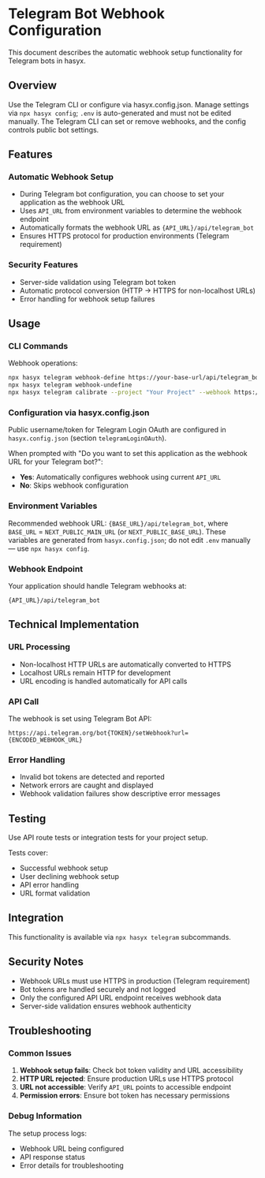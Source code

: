 # Telegram Bot Webhook Configuration

This document describes the automatic webhook setup functionality for Telegram bots in hasyx.

## Overview

Use the Telegram CLI or configure via hasyx.config.json. Manage settings via `npx hasyx config`; `.env` is auto-generated and must not be edited manually. The Telegram CLI can set or remove webhooks, and the config controls public bot settings.

## Features

### Automatic Webhook Setup
- During Telegram bot configuration, you can choose to set your application as the webhook URL
- Uses `API_URL` from environment variables to determine the webhook endpoint
- Automatically formats the webhook URL as `{API_URL}/api/telegram_bot`
- Ensures HTTPS protocol for production environments (Telegram requirement)

### Security Features
- Server-side validation using Telegram bot token
- Automatic protocol conversion (HTTP → HTTPS for non-localhost URLs)
- Error handling for webhook setup failures

## Usage

### CLI Commands

Webhook operations:
```bash
npx hasyx telegram webhook-define https://your-base-url/api/telegram_bot
npx hasyx telegram webhook-undefine
npx hasyx telegram calibrate --project "Your Project" --webhook https://your-base-url/api/telegram_bot
```

### Configuration via hasyx.config.json

Public username/token for Telegram Login OAuth are configured in `hasyx.config.json` (section `telegramLoginOAuth`).

When prompted with "Do you want to set this application as the webhook URL for your Telegram bot?":
- **Yes**: Automatically configures webhook using current `API_URL`
- **No**: Skips webhook configuration

### Environment Variables

Recommended webhook URL: `{BASE_URL}/api/telegram_bot`, where `BASE_URL` = `NEXT_PUBLIC_MAIN_URL` (or `NEXT_PUBLIC_BASE_URL`). These variables are generated from `hasyx.config.json`; do not edit `.env` manually — use `npx hasyx config`.

### Webhook Endpoint

Your application should handle Telegram webhooks at:
```
{API_URL}/api/telegram_bot
```

## Technical Implementation

### URL Processing
- Non-localhost HTTP URLs are automatically converted to HTTPS
- Localhost URLs remain HTTP for development
- URL encoding is handled automatically for API calls

### API Call
The webhook is set using Telegram Bot API:
```
https://api.telegram.org/bot{TOKEN}/setWebhook?url={ENCODED_WEBHOOK_URL}
```

### Error Handling
- Invalid bot tokens are detected and reported
- Network errors are caught and displayed
- Webhook validation failures show descriptive error messages

## Testing
Use API route tests or integration tests for your project setup.

Tests cover:
- Successful webhook setup
- User declining webhook setup
- API error handling
- URL format validation

## Integration

This functionality is available via `npx hasyx telegram` subcommands.

## Security Notes

- Webhook URLs must use HTTPS in production (Telegram requirement)
- Bot tokens are handled securely and not logged
- Only the configured API URL endpoint receives webhook data
- Server-side validation ensures webhook authenticity

## Troubleshooting

### Common Issues

1. **Webhook setup fails**: Check bot token validity and URL accessibility
2. **HTTP URL rejected**: Ensure production URLs use HTTPS protocol  
3. **URL not accessible**: Verify `API_URL` points to accessible endpoint
4. **Permission errors**: Ensure bot token has necessary permissions

### Debug Information

The setup process logs:
- Webhook URL being configured
- API response status
- Error details for troubleshooting 